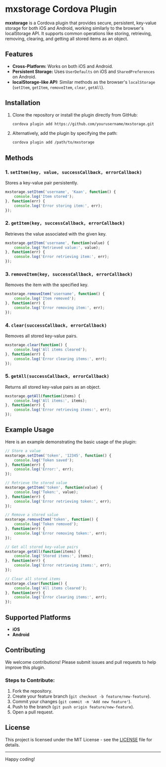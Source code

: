 # mxstorage Cordova Plugin

**mxstorage** is a Cordova plugin that provides secure, persistent, key-value storage for both iOS and Android, working similarly to the browser's localStorage API. It supports common operations like storing, retrieving, removing, clearing, and getting all stored items as an object.

## Features
- **Cross-Platform:** Works on both iOS and Android.
- **Persistent Storage:** Uses `UserDefaults` on iOS and `SharedPreferences` on Android.
- **localStorage-like API:** Similar methods as the browser's `localStorage` (`setItem`, `getItem`, `removeItem`, `clear`, `getAll`).

## Installation

1. Clone the repository or install the plugin directly from GitHub:

   ```bash
   cordova plugin add https://github.com/yourusername/mxstorage.git
   ```

2. Alternatively, add the plugin by specifying the path:

   ```bash
   cordova plugin add /path/to/mxstorage
   ```

## Methods

### 1. `setItem(key, value, successCallback, errorCallback)`
Stores a key-value pair persistently.

```js
mxstorage.setItem('username', 'Kaan', function() {
    console.log('Item stored');
}, function(err) {
    console.log('Error storing item:', err);
});
```

### 2. `getItem(key, successCallback, errorCallback)`
Retrieves the value associated with the given key.

```js
mxstorage.getItem('username', function(value) {
    console.log('Retrieved value:', value);
}, function(err) {
    console.log('Error retrieving item:', err);
});
```

### 3. `removeItem(key, successCallback, errorCallback)`
Removes the item with the specified key.

```js
mxstorage.removeItem('username', function() {
    console.log('Item removed');
}, function(err) {
    console.log('Error removing item:', err);
});
```

### 4. `clear(successCallback, errorCallback)`
Removes all stored key-value pairs.

```js
mxstorage.clear(function() {
    console.log('All items cleared');
}, function(err) {
    console.log('Error clearing items:', err);
});
```

### 5. `getAll(successCallback, errorCallback)`
Returns all stored key-value pairs as an object.

```js
mxstorage.getAll(function(items) {
    console.log('All items:', items);
}, function(err) {
    console.log('Error retrieving items:', err);
});
```

## Example Usage

Here is an example demonstrating the basic usage of the plugin:

```js
// Store a value
mxstorage.setItem('token', '12345', function() {
    console.log('Token saved');
}, function(err) {
    console.log('Error:', err);
});

// Retrieve the stored value
mxstorage.getItem('token', function(value) {
    console.log('Token:', value);
}, function(err) {
    console.log('Error retrieving token:', err);
});

// Remove a stored value
mxstorage.removeItem('token', function() {
    console.log('Token removed');
}, function(err) {
    console.log('Error removing token:', err);
});

// Get all stored key-value pairs
mxstorage.getAll(function(items) {
    console.log('Stored items:', items);
}, function(err) {
    console.log('Error retrieving items:', err);
});

// Clear all stored items
mxstorage.clear(function() {
    console.log('All items cleared');
}, function(err) {
    console.log('Error clearing items:', err);
});
```

## Supported Platforms
- **iOS**
- **Android**

## Contributing

We welcome contributions! Please submit issues and pull requests to help improve this plugin.

### Steps to Contribute:
1. Fork the repository.
2. Create your feature branch (`git checkout -b feature/new-feature`).
3. Commit your changes (`git commit -m 'Add new feature'`).
4. Push to the branch (`git push origin feature/new-feature`).
5. Open a pull request.

## License

This project is licensed under the MIT License - see the [LICENSE](LICENSE) file for details.

---

Happy coding!
